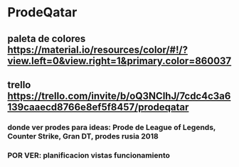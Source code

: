 # ProdeQatar

## paleta de colores https://material.io/resources/color/#!/?view.left=0&view.right=1&primary.color=860037

## trello https://trello.com/invite/b/oQ3NClhJ/7cdc4c3a6139caaecd8766e8ef5f8457/prodeqatar

### donde ver prodes para ideas: Prode de League of Legends, Counter Strike, Gran DT, prodes rusia 2018

### POR VER: planificacion vistas funcionamiento